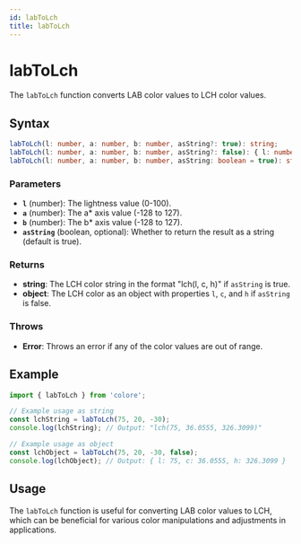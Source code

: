 ```yaml
---
id: labToLch
title: labToLch
---
```


# labToLch

The `labToLch` function converts LAB color values to LCH color values.

## Syntax

```typescript
labToLch(l: number, a: number, b: number, asString?: true): string;
labToLch(l: number, a: number, b: number, asString?: false): { l: number; c: number; h: number };
labToLch(l: number, a: number, b: number, asString: boolean = true): string | { l: number; c: number; h: number };
```

### Parameters

- **`l`** (number): The lightness value (0-100).
- **`a`** (number): The a* axis value (-128 to 127).
- **`b`** (number): The b* axis value (-128 to 127).
- **`asString`** (boolean, optional): Whether to return the result as a string (default is true).

### Returns

- **string**: The LCH color string in the format "lch(l, c, h)" if `asString` is true.
- **object**: The LCH color as an object with properties `l`, `c`, and `h` if `asString` is false.

### Throws

- **Error**: Throws an error if any of the color values are out of range.

## Example

```typescript
import { labToLch } from 'colore';

// Example usage as string
const lchString = labToLch(75, 20, -30);
console.log(lchString); // Output: "lch(75, 36.0555, 326.3099)"

// Example usage as object
const lchObject = labToLch(75, 20, -30, false);
console.log(lchObject); // Output: { l: 75, c: 36.0555, h: 326.3099 }
```

## Usage

The `labToLch` function is useful for converting LAB color values to LCH, which can be beneficial for various color manipulations and adjustments in applications.
